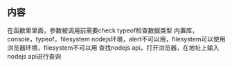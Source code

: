 ## 内容
在函数里里面，参数被调用前需要check
typeof检查数据类型
内置库，console，typeof，filesystem
nodejs环境，alert不可以用，filesystem可以使用
浏览器环境，filesystem不可以用
查找nodejs api，打开浏览器，在地址上输入nodejs api进行查询
